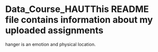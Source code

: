 # Data_Course_HAUTThis README file contains information about my uploaded assignments

hanger is an emotion and physical location.
